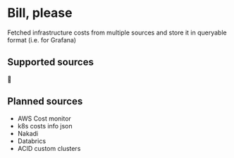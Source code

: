 # Bill, please

Fetched infrastructure costs from multiple sources and store it in queryable format (i.e. for Grafana) 

## Supported sources
🤷

## Planned sources
- AWS Cost monitor
- k8s costs info json
- Nakadi
- Databrics
- ACID custom clusters
